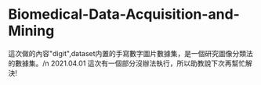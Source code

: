 # Biomedical-Data-Acquisition-and-Mining
這次做的內容"digit",dataset内置的手寫數字圖片數據集，是一個研究圖像分類法的數據集。/n
2021.04.01 這次有一個部分沒辦法執行，所以助教說下次再幫忙解決!
